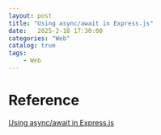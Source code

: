 ```yaml
---                
layout: post                
title: "Using async/await in Express.js"                
date:   2025-2-18 17:30:00                 
categories: "Web"                
catalog: true                
tags:                 
    - Web                
---      
```





# Reference

[Using async/await in Express.js](https://ioannisioannou.me/using-async-await-in-express-js/)    
